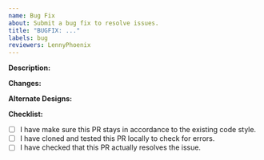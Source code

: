 ```yaml
---
name: Bug Fix
about: Submit a bug fix to resolve issues.
title: "BUGFIX: ..."
labels: bug
reviewers: LennyPhoenix
---
```


**Description:**
<!-- Create a description of the bug fix, if applicable, mention the related issue using the '#' character. -->

**Changes:**
<!--
Make a list of all the changes you have made and why you have made them:

- Change 1...
- Change 2...
- Etc.
-->

**Alternate Designs:**
<!-- List any alternatives you might have considered and why you picked this one. -->

**Checklist:**

- [ ] I have make sure this PR stays in accordance to the existing code style.
- [ ] I have cloned and tested this PR locally to check for errors.
- [ ] I have checked that this PR actually resolves the issue.
